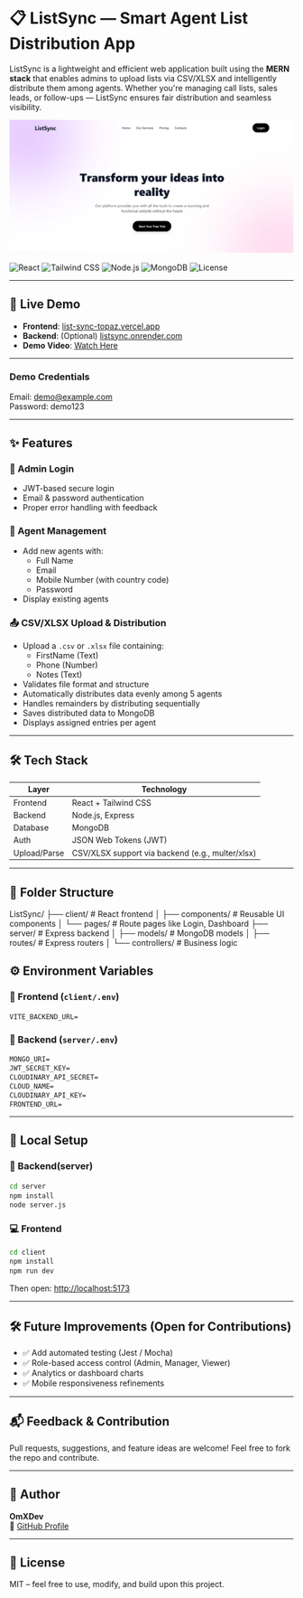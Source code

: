 # 📋 ListSync — Smart Agent List Distribution App

ListSync is a lightweight and efficient web application built using the **MERN stack** that enables admins to upload lists via CSV/XLSX and intelligently distribute them among agents. Whether you're managing call lists, sales leads, or follow-ups — ListSync ensures fair distribution and seamless visibility.

![Portfolio Preview](assets/ListSync.png)

![React](https://img.shields.io/badge/Frontend-React-blue?style=flat-square)
![Tailwind CSS](https://img.shields.io/badge/Styling-TailwindCSS-06B6D4?style=flat-square)
![Node.js](https://img.shields.io/badge/Backend-Express-green?style=flat-square)
![MongoDB](https://img.shields.io/badge/Database-MongoDB-brightgreen?style=flat-square)
![License](https://img.shields.io/github/license/OmXDev/listsync?style=flat-square)

---

## 🚀 Live Demo

- **Frontend**: [list-sync-topaz.vercel.app](https://list-sync-topaz.vercel.app/)
- **Backend**: (Optional) [listsync.onrender.com](https://listsync.onrender.com)
- **Demo Video**: [Watch Here](https://drive.google.com/file/d/your-demo-link)

---

### Demo Credentials
Email: demo@example.com  
Password: demo123  

---

## ✨ Features

### 🔐 Admin Login

- JWT-based secure login
- Email & password authentication
- Proper error handling with feedback

### 👥 Agent Management

- Add new agents with:
  - Full Name
  - Email
  - Mobile Number (with country code)
  - Password
- Display existing agents

### 📤 CSV/XLSX Upload & Distribution

- Upload a `.csv` or `.xlsx` file containing:
  - FirstName (Text)
  - Phone (Number)
  - Notes (Text)
- Validates file format and structure
- Automatically distributes data evenly among 5 agents
- Handles remainders by distributing sequentially
- Saves distributed data to MongoDB
- Displays assigned entries per agent

---

## 🛠 Tech Stack

| Layer       | Technology       |
|-------------|------------------|
| Frontend    | React + Tailwind CSS |
| Backend     | Node.js, Express |
| Database    | MongoDB          |
| Auth        | JSON Web Tokens (JWT) |
| Upload/Parse| CSV/XLSX support via backend (e.g., multer/xlsx) |

---

## 📂 Folder Structure

ListSync/
├── client/ # React frontend
│ ├── components/ # Reusable UI components
│ └── pages/ # Route pages like Login, Dashboard
├── server/ # Express backend
│ ├── models/ # MongoDB models
│ ├── routes/ # Express routers
│ └── controllers/ # Business logic

## ⚙️ Environment Variables

### 🔐 Frontend (`client/.env`)
```env
VITE_BACKEND_URL=
```

### 🔐 Backend (`server/.env`)
```env
MONGO_URI=
JWT_SECRET_KEY=
CLOUDINARY_API_SECRET=
CLOUD_NAME=
CLOUDINARY_API_KEY=
FRONTEND_URL=
```

---
## 🧪 Local Setup

### 🔧 Backend(server)
```bash
cd server
npm install
node server.js
```

### 💻 Frontend
```bash
cd client
npm install
npm run dev
```

Then open: [http://localhost:5173](http://localhost:5173)

---

## 🛠️ Future Improvements (Open for Contributions)

- ✅ Add automated testing (Jest / Mocha)  
- ✅ Role-based access control (Admin, Manager, Viewer)  
- ✅ Analytics or dashboard charts  
- ✅ Mobile responsiveness refinements  

---

## 📬 Feedback & Contribution

Pull requests, suggestions, and feature ideas are welcome! Feel free to fork the repo and contribute.

---

## 👤 Author

**OmXDev**  
🔗 [GitHub Profile](https://github.com/OmXDev)

---

## 📄 License

MIT – feel free to use, modify, and build upon this project.

